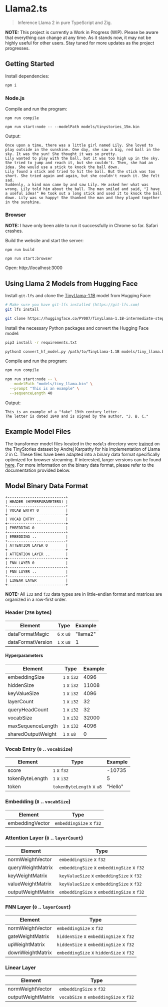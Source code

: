 # Llama2.ts

> Inference Llama 2 in pure TypeScript and Zig.

**NOTE:** This project is currently a Work in Progress (WIP). Please be aware that everything can
change at any time. As it stands now, it may not be highly useful for other users. Stay tuned for
more updates as the project progresses.

## Getting Started

Install dependencies:

```sh
npm i
```

### Node.js

Compile and run the program:

```
npm run compile
```

```
npm run start:node -- --modelPath models/tinystories_15m.bin
```

Output:

```
Once upon a time, there was a little girl named Lily. She loved to play outside in the sunshine. One day, she saw a big, red ball in the sky. It was the sun! She thought it was so pretty.
Lily wanted to play with the ball, but it was too high up in the sky. She tried to jump and reach it, but she couldn't. Then, she had an idea. She would use a stick to knock the ball down.
Lily found a stick and tried to hit the ball. But the stick was too short. She tried again and again, but she couldn't reach it. She felt sad.
Suddenly, a kind man came by and saw Lily. He asked her what was wrong. Lily told him about the ball. The man smiled and said, "I have a useful idea!" He took out a long stick and used it to knock the ball down. Lily was so happy! She thanked the man and they played together in the sunshine.
```

### Browser

**NOTE:** I have only been able to run it successfully in Chrome so far. Safari crashes.

Build the website and start the server:

```
npm run build
```

```
npm run start:browser
```

Open: http://localhost:3000

## Using Llama 2 Models from Hugging Face

Install `git-lfs` and clone the
[TinyLlama-1.1B](https://huggingface.co/PY007/TinyLlama-1.1B-intermediate-step-715k-1.5T) model from
Hugging Face:

```sh
# Make sure you have git-lfs installed (https://git-lfs.com)
git lfs install
```

```sh
git clone https://huggingface.co/PY007/TinyLlama-1.1B-intermediate-step-715k-1.5T
```

Install the necessary Python packages and convert the Hugging Face model:

```sh
pip3 install -r requirements.txt
```

```sh
python3 convert_hf_model.py /path/to/TinyLlama-1.1B models/tiny_llama.bin
```

Compile and run the program:

```sh
npm run compile
```

```sh
npm run start:node -- \
  --modelPath "models/tiny_llama.bin" \
  --prompt "This is an example" \
  --sequenceLength 40
```

Output:

```
This is an example of a "fake" 19th century letter.
The letter is dated 1840 and is signed by the author, "J. B. C."
```

## Example Model Files

The transformer model files located in the `models` directory were
[trained](https://github.com/karpathy/llama2.c#models) on the TinyStories dataset by Andrej Karpathy
for his implementation of Llama 2 in C. These files have been adapted into a binary data format
specifically optimized for browser streaming. If interested, larger versions can be found
[here](https://huggingface.co/clebert/tinystories). For more information on the binary data format,
please refer to the documentation provided below.

## Model Binary Data Format

```
+--------------------------+
| HEADER (HYPERPARAMETERS) |
+--------------------------+
| VOCAB ENTRY 0            |
+--------------------------+
| VOCAB ENTRY ..           |
+--------------------------+
| EMBEDDING 0              |
+--------------------------+
| EMBEDDING ..             |
+--------------------------+
| ATTENTION LAYER 0        |
+--------------------------+
| ATTENTION LAYER ..       |
+--------------------------+
| FNN LAYER 0              |
+--------------------------+
| FNN LAYER ..             |
+--------------------------+
| LINEAR LAYER             |
+--------------------------+
```

**NOTE:** All `i32` and `f32` data types are in little-endian format and matrices are organized in a
row-first order.

### Header (`256` bytes)

| Element           | Type       | Example  |
| ----------------- | ---------- | -------- |
| dataFormatMagic   | `6` x `u8` | "llama2" |
| dataFormatVersion | `1` x `u8` | 1        |

#### Hyperparameters

| Element            | Type        | Example |
| ------------------ | ----------- | ------- |
| embeddingSize      | `1` x `i32` | 4096    |
| hiddenSize         | `1` x `i32` | 11008   |
| keyValueSize       | `1` x `i32` | 4096    |
| layerCount         | `1` x `i32` | 32      |
| queryHeadCount     | `1` x `i32` | 32      |
| vocabSize          | `1` x `i32` | 32000   |
| maxSequenceLength  | `1` x `i32` | 4096    |
| sharedOutputWeight | `1` x `u8`  | 0       |

### Vocab Entry (`0` .. `vocabSize`)

| Element         | Type                     | Example |
| --------------- | ------------------------ | ------- |
| score           | `1` x `f32`              | -10735  |
| tokenByteLength | `1` x `i32`              | 5       |
| token           | `tokenByteLength` x `u8` | "Hello" |

### Embedding (`0` .. `vocabSize`)

| Element         | Type                    |
| --------------- | ----------------------- |
| embeddingVector | `embeddingSize` x `f32` |

### Attention Layer (`0` .. `layerCount`)

| Element            | Type                                      |
| ------------------ | ----------------------------------------- |
| normWeightVector   | `embeddingSize` x `f32`                   |
| queryWeightMatrix  | `embeddingSize` x `embeddingSize` x `f32` |
| keyWeightMatrix    | `keyValueSize` x `embeddingSize` x `f32`  |
| valueWeightMatrix  | `keyValueSize` x `embeddingSize` x `f32`  |
| outputWeightMatrix | `embeddingSize` x `embeddingSize` x `f32` |

### FNN Layer (`0` .. `layerCount`)

| Element          | Type                                   |
| ---------------- | -------------------------------------- |
| normWeightVector | `embeddingSize` x `f32`                |
| gateWeightMatrix | `hiddenSize` x `embeddingSize` x `f32` |
| upWeightMatrix   | `hiddenSize` x `embeddingSize` x `f32` |
| downWeightMatrix | `embeddingSize` x `hiddenSize` x `f32` |

### Linear Layer

| Element            | Type                                  |
| ------------------ | ------------------------------------- |
| normWeightVector   | `embeddingSize` x `f32`               |
| outputWeightMatrix | `vocabSize` x `embeddingSize` x `f32` |
